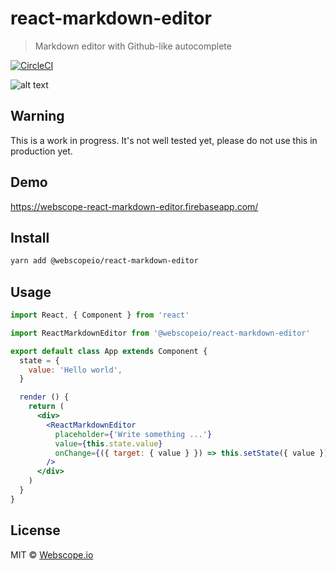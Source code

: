 # react-markdown-editor

> Markdown editor with Github-like autocomplete

[![CircleCI](https://circleci.com/gh/webscopeio/react-markdown-editor/tree/master.svg?style=svg)](https://circleci.com/gh/webscopeio/react-markdown-editor/tree/master)

![alt text](https://raw.githubusercontent.com/webscopeio/react-markdown-editor/master/static/demo.gif)

## Warning
This is a work in progress. It's not well tested yet, please do not use this in production yet.

## Demo
https://webscope-react-markdown-editor.firebaseapp.com/

## Install

```bash
yarn add @webscopeio/react-markdown-editor
```

## Usage

```jsx
import React, { Component } from 'react'

import ReactMarkdownEditor from '@webscopeio/react-markdown-editor'

export default class App extends Component {
  state = {
    value: 'Hello world',
  }

  render () {
    return (
      <div>
        <ReactMarkdownEditor
          placeholder={'Write something ...'}
          value={this.state.value}
          onChange={({ target: { value } }) => this.setState({ value })}
        />
      </div>
    )
  }
}

```

## License

MIT © [Webscope.io](https://github.com/Webscope.io)

